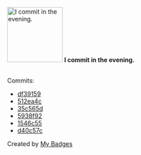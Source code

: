 <img src="https://my-badges.github.io/my-badges/evening-commits.png" alt="I commit in the evening." title="I commit in the evening." width="128">
<strong>I commit in the evening.</strong>
<br><br>

Commits:

- <a href="https://github.com/lexxns/rust-game/commit/df391593d2bd70b62d5ea8db7d3bc3d64b669a4e">df39159</a>
- <a href="https://github.com/lexxns/rust-game/commit/512ea4c03d6ec6ca2b4b880036ec0214995e5ac4">512ea4c</a>
- <a href="https://github.com/lexxns/lexxns/commit/35c565d3b9476a5fa2b42a56867fd1457051f53f">35c565d</a>
- <a href="https://github.com/lexxns/lexxns/commit/5938f92d64427c957a15a5e4b527c5d9f7a75c37">5938f92</a>
- <a href="https://github.com/lexxns/lexxns/commit/1546c55dd95d75cdd58cca94a5df0508778ccc16">1546c55</a>
- <a href="https://github.com/lexxns/rust-game/commit/d40c57cc4b067408fa8b79e5e79142c973ccc1d7">d40c57c</a>


Created by <a href="https://github.com/my-badges/my-badges">My Badges</a>